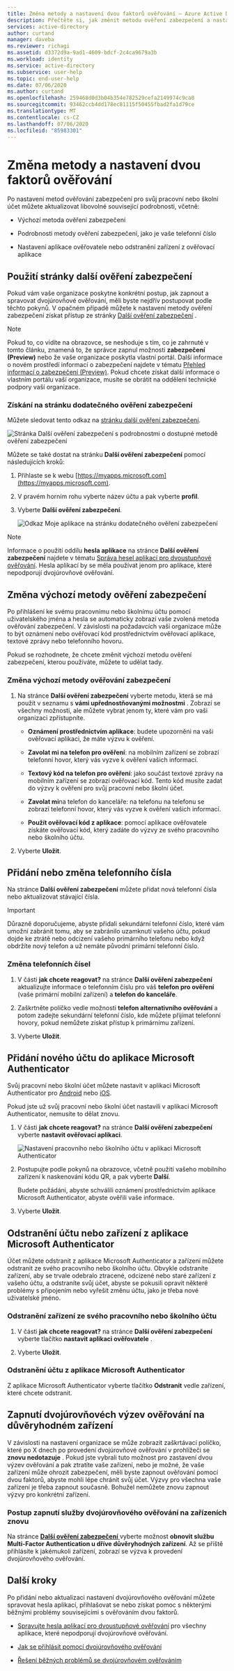 ```yaml
---
title: Změna metody a nastavení dvou faktorů ověřování – Azure Active Directory
description: Přečtěte si, jak změnit metodu ověření zabezpečení a nastavení pro svůj pracovní nebo školní účet na stránce další ověření zabezpečení.
services: active-directory
author: curtand
manager: daveba
ms.reviewer: richagi
ms.assetid: d3372d9a-9ad1-4609-bdcf-2c4ca9679a3b
ms.workload: identity
ms.service: active-directory
ms.subservice: user-help
ms.topic: end-user-help
ms.date: 07/06/2020
ms.author: curtand
ms.openlocfilehash: 259468d0d3b04b354e782529cefa2149974c9ca0
ms.sourcegitcommit: 93462ccb4dd178ec81115f50455fbad2fa1d79ce
ms.translationtype: MT
ms.contentlocale: cs-CZ
ms.lasthandoff: 07/06/2020
ms.locfileid: "85983301"
---
```

# <a name="change-your-two-factor-verification-method-and-settings"></a>Změna metody a nastavení dvou faktorů ověřování

Po nastavení metod ověřování zabezpečení pro svůj pracovní nebo školní účet můžete aktualizovat libovolné související podrobnosti, včetně:

- Výchozí metoda ověření zabezpečení

- Podrobnosti metody ověření zabezpečení, jako je vaše telefonní číslo

- Nastavení aplikace ověřovatele nebo odstranění zařízení z ověřovací aplikace

## <a name="using-the-additional-security-verification-page"></a>Použití stránky další ověření zabezpečení

Pokud vám vaše organizace poskytne konkrétní postup, jak zapnout a spravovat dvojúrovňové ověřování, měli byste nejdřív postupovat podle těchto pokynů. V opačném případě můžete k nastavení metody ověření zabezpečení získat přístup ze stránky [Další ověření zabezpečení](https://docs.microsoft.com/azure/active-directory/user-help/multi-factor-authentication-end-user-first-time) .

>[!Note]
>Pokud to, co vidíte na obrazovce, se neshoduje s tím, co je zahrnuté v tomto článku, znamená to, že správce zapnul možnosti **zabezpečení (Preview)** nebo že vaše organizace poskytla vlastní portál. Další informace o novém prostředí informací o zabezpečení najdete v tématu [Přehled informací o zabezpečení (Preview)](user-help-security-info-overview.md). Pokud chcete získat další informace o vlastním portálu vaší organizace, musíte se obrátit na oddělení technické podpory vaší organizace.

### <a name="to-get-to-the-additional-security-verification-page"></a>Získání na stránku dodatečného ověření zabezpečení

Můžete sledovat tento odkaz na [stránku další ověření zabezpečení](https://account.activedirectory.windowsazure.com/proofup.aspx?proofup=1).

![Stránka Další ověření zabezpečení s podrobnostmi o dostupné metodě ověření zabezpečení](./media/multi-factor-authentication-end-user-manage-settings/mfa-security-verification-page.png)

Můžete se také dostat na stránku **Další ověření zabezpečení** pomocí následujících kroků:

1. Přihlaste se k webu [https://myapps.microsoft.com](https://myapps.microsoft.com).

1. V pravém horním rohu vyberte název účtu a pak vyberte **profil**.

1. Vyberte **Další ověření zabezpečení**.  

    ![Odkaz Moje aplikace na stránku dodatečného ověření zabezpečení](./media/multi-factor-authentication-end-user-manage-settings/mfa-myapps-link.png)

>[!Note]
>Informace o použití oddílu **hesla aplikace** na stránce **Další ověření zabezpečení** najdete v tématu [Správa hesel aplikací pro dvoustupňové ověřování](multi-factor-authentication-end-user-app-passwords.md). Hesla aplikací by se měla používat jenom pro aplikace, které nepodporují dvojúrovňové ověřování.

## <a name="change-your-default-security-verification-method"></a>Změna výchozí metody ověření zabezpečení

Po přihlášení ke svému pracovnímu nebo školnímu účtu pomocí uživatelského jména a hesla se automaticky zobrazí vaše zvolená metoda ověřování zabezpečení. V závislosti na požadavcích vaší organizace může to být oznámení nebo ověřovací kód prostřednictvím ověřovací aplikace, textové zprávy nebo telefonního hovoru.

Pokud se rozhodnete, že chcete změnit výchozí metodu ověření zabezpečení, kterou používáte, můžete to udělat tady.

### <a name="to-change-your-default-security-verification-method"></a>Změna výchozí metody ověřování zabezpečení

1. Na stránce **Další ověření zabezpečení** vyberte metodu, která se má použít v seznamu s **vámi upřednostňovanými možnostmi** . Zobrazí se všechny možnosti, ale můžete vybrat jenom ty, které vám pro vaši organizaci zpřístupníte.

    - **Oznámení prostřednictvím aplikace**: budete upozorněni na vaši ověřovací aplikaci, že máte výzvu k ověření.

    - **Zavolat mi na telefon pro ověření**: na mobilním zařízení se zobrazí telefonní hovor, který vás vyzve k ověření vašich informací.

    - **Textový kód na telefon pro ověření**: jako součást textové zprávy na mobilním zařízení se zobrazí ověřovací kód. Tento kód musíte zadat do výzvy k ověření pro svůj pracovní nebo školní účet.

    - **Zavolat mi**na telefon do kanceláře: na telefonu na telefonu se zobrazí telefonní hovor, který vás vyzve k ověření vašich informací.

    - **Použít ověřovací kód z aplikace**: pomocí aplikace ověřovatele získáte ověřovací kód, který zadáte do výzvy ze svého pracovního nebo školního účtu.

2. Vyberte **Uložit**.

## <a name="add-or-change-your-phone-number"></a>Přidání nebo změna telefonního čísla

Na stránce **Další ověření zabezpečení** můžete přidat nová telefonní čísla nebo aktualizovat stávající čísla.

>[!Important]
>Důrazně doporučujeme, abyste přidali sekundární telefonní číslo, které vám umožní zabránit tomu, aby se zabránilo uzamknutí vašeho účtu, pokud dojde ke ztrátě nebo odcizení vašeho primárního telefonu nebo když obdržíte nový telefon a už nemáte původní primární telefonní číslo.

### <a name="to-change-your-phone-numbers"></a>Změna telefonních čísel

1. V části **jak chcete reagovat?** na stránce **Další ověření zabezpečení** aktualizujte informace o telefonním číslu pro váš **telefon pro ověření** (vaše primární mobilní zařízení) a **telefon do kanceláře**.

1. Zaškrtněte políčko vedle možnosti **telefon alternativního ověřování** a potom zadejte sekundární telefonní číslo, kde můžete přijímat telefonní hovory, pokud nemůžete získat přístup k primárnímu zařízení.

1. Vyberte **Uložit**.

## <a name="add-a-new-account-to-the-microsoft-authenticator-app"></a>Přidání nového účtu do aplikace Microsoft Authenticator

Svůj pracovní nebo školní účet můžete nastavit v aplikaci Microsoft Authenticator pro [Android](https://play.google.com/store/apps/details?id=com.azure.authenticator) nebo [iOS](https://apps.apple.com/app/microsoft-authenticator/id983156458).

Pokud jste už svůj pracovní nebo školní účet nastavili v aplikaci Microsoft Authenticator, nemusíte to dělat znovu.

1. V části **jak chcete reagovat?** na stránce **Další ověření zabezpečení** vyberte **nastavit ověřovací aplikaci**.

    ![Nastavení pracovního nebo školního účtu v aplikaci Microsoft Authenticator](./media/multi-factor-authentication-end-user-manage-settings/mfa-security-verification-page-auth-app.png)

1. Postupujte podle pokynů na obrazovce, včetně použití vašeho mobilního zařízení k naskenování kódu QR, a pak vyberte **Další**.

    Budete požádáni, abyste schválili oznámení prostřednictvím aplikace Microsoft Authenticator, abyste ověřili vaše informace.

1. Vyberte **Uložit**.

## <a name="delete-your-account-or-device-from-the-microsoft-authenticator-app"></a>Odstranění účtu nebo zařízení z aplikace Microsoft Authenticator

Účet můžete odstranit z aplikace Microsoft Authenticator a zařízení můžete odstranit ze svého pracovního nebo školního účtu. Obvykle odstraníte zařízení, aby se trvale odebralo ztracené, odcizené nebo staré zařízení z vašeho účtu, a odstraníte svůj účet, abyste se pokusili opravit některé problémy s připojením nebo vyřešit změnu účtu, jako je třeba nové uživatelské jméno.

### <a name="to-delete-your-device-from-your-work-or-school-account"></a>Odstranění zařízení ze svého pracovního nebo školního účtu

1. V části **jak chcete reagovat?** na stránce **Další ověření zabezpečení** vyberte tlačítko **nastavit aplikaci ověřovatele** .

1. Vyberte **Uložit**.

### <a name="to-delete-your-account-from-the-microsoft-authenticator-app"></a>Odstranění účtu z aplikace Microsoft Authenticator

Z aplikace Microsoft Authenticator vyberte tlačítko **Odstranit** vedle zařízení, které chcete odstranit.

## <a name="turn-on-two-factor-verification-prompts-on-a-trusted-device"></a>Zapnutí dvojúrovňovéch výzev ověřování na důvěryhodném zařízení

V závislosti na nastavení organizace se může zobrazit zaškrtávací políčko, které po X dnech po provedení dvojúrovňové ověřování v prohlížeči se **znovu nedotazuje** . Pokud jste vybrali tuto možnost pro zastavení dvou výzev ověřování a pak ztratíte vaše zařízení, nebo je možné, že vaše zařízení může ohrozit zabezpečení, měli byste zapnout ověřování pomocí dvou faktorů, abyste mohli lépe chránit svůj účet. Výzvy pro všechna vaše zařízení je třeba zapnout současně. Bohužel nemůžete znovu zapnout výzvy pro konkrétní zařízení.

### <a name="to-turn-two-factor-verification-prompts-back-on-for-your-devices"></a>Postup zapnutí služby dvojúrovňového ověřování na zařízeních znovu

Na stránce [ **Další ověření zabezpečení** ](#to-get-to-the-additional-security-verification-page)vyberte možnost **obnovit službu Multi-Factor Authentication u dříve důvěryhodných zařízení**. Až se příště přihlásíte k jakémukoli zařízení, zobrazí se výzva k provedení dvojúrovňového ověřování.

## <a name="next-steps"></a>Další kroky

Po přidání nebo aktualizaci nastavení dvojúrovňového ověřování můžete spravovat hesla aplikací, přihlašovat se nebo získat pomoc s některými běžnými problémy souvisejícími s ověřováním dvou faktorů.

- [Spravujte hesla aplikací pro dvoustupňové ověřování](multi-factor-authentication-end-user-app-passwords.md) pro všechny aplikace, které nepodporují dvojúrovňové ověřování.

- [Jak se přihlásit pomocí dvojúrovňového ověřování](multi-factor-authentication-end-user-signin.md)

- [Řešení běžných problémů se dvojúrovňovém ověřováním](multi-factor-authentication-end-user-troubleshoot.md)
